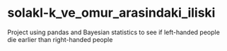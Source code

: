# solakl-k_ve_omur_arasindaki_iliski
Project using pandas and Bayesian statistics to see if left-handed people die earlier than right-handed people

